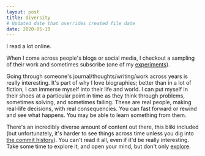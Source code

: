 ```yaml
---
layout: post
title: diversity
# Updated date that overrides created file date
date: 2020-05-10
---
```


I read a lot online. 

When I come across people's blogs
or social media, 
I checkout a sampling of their work
and sometimes subscribe 
(one of my [experiments](/experiment)).

Going through someone's 
journal/thoughts/writing/work
across years is really interesting. 
It's part of why I love biographies;
better than in a lot of fiction,
I can immerse myself into their life
and world. 
I can put myself in their shoes 
at a particular point in time
as they think through problems,
sometimes solving,
and sometimes failing.
These are real people,
making real-life decisions,
with real consequencies. 
You can fast forward
or rewind 
and see what happens. 
You may be able to learn something 
from them. 

There's an incredibly diverse amount of content
out there,
this bliki included 
(but unfortunately,
it's harder to see things across time
unless you dig into [the commit history](https://github.com/dijonkitchen/dijonkitchen.github.io/commits/master)). 
You can't read it all,
even if it'd be really interesting. 
Take some time to explore it,
and open your mind,
but don't only [explore](/exploration). 
